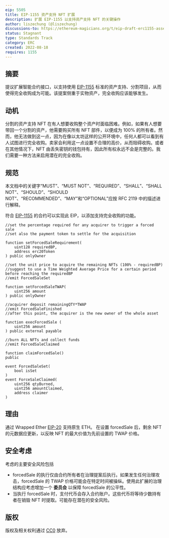 ```yaml
---
eip: 5505
title: EIP-1155 资产支持 NFT 扩展
description: 扩展 EIP-1155 以支持资产支持 NFT 的关键操作
author: liszechung (@liszechung)
discussions-to: https://ethereum-magicians.org/t/eip-draft-erc1155-asset-backed-nft-extension/10437
status: Stagnant
type: Standards Track
category: ERC
created: 2022-08-18
requires: 1155
---
```


## 摘要
提议扩展智能合约接口，以支持使用 [EIP-1155](./eip-1155.md) 标准的资产支持、分割项目，从而使得完全收购成为可能。该提案侧重于实物资产，完全收购应该能够发生。

## 动机
分割的资产支持 NFT 在有人想要收购整个资产时面临困难。例如，如果有人想要带回一个分割的资产，他需要购买所有 NFT 部件，以便成为 100% 的所有者。然而，他无法做到这一点，因为在像以太坊这样的公开环境中，任何人都可以看到有人试图进行完全收购。卖家会利用这一点设置不合理的高价，从而阻碍收购。或者在其他情况下，NFT 由丢失密钥的钱包持有，因此所有权永远不会是完整的。我们需要一种方法来启用潜在的完全收购。

## 规范
本文档中的关键字“MUST”、“MUST NOT”、“REQUIRED”、“SHALL”、“SHALL NOT”、“SHOULD”、“SHOULD NOT”、“RECOMMENDED”、“MAY”和“OPTIONAL”应按 RFC 2119 中的描述进行解释。

符合 [EIP-1155](./eip-1155.md) 的合约可以实现此 EIP，以添加支持完全收购的功能。

```solidity
//set the percentage required for any acquirer to trigger a forced sale
//set also the payment token to settle for the acquisition

function setForcedSaleRequirement(
	uint128 requiredBP,
	address erc20Token
) public onlyOwner

//set the unit price to acquire the remaining NFTs (100% - requiredBP)
//suggest to use a Time Weighted Average Price for a certain period before reaching the requiredBP
//emit ForcedSaleSet

function setForcedSaleTWAP(
	uint256 amount
) public onlyOwner

//acquirer deposit remainingQTY*TWAP
//emit ForcedSaleFinished
//after this point, the acquirer is the new owner of the whole asset

function execForcedSale (
	uint256 amount
) public external payable

//burn ALL NFTs and collect funds
//emit ForcedSaleClaimed

function claimForcedSale()
public

event ForcedSaleSet(
	bool isSet
)
event ForceSaleClaimed(
	uint256 qtyBurned,
	uint256 amountClaimed,
	address claimer
)
```

## 理由
通过 Wrapped Ether [EIP-20](./eip-20.md) 支持原生 ETH。
在设置 forcedSale 后，剩余 NFT 的元数据应更新，以反映 NFT 的最大价值为先前设置的 TWAP 价格。

## 安全考虑
考虑的主要安全风险包括
- forcedSale 的执行仅由合约所有者在治理提案后执行。如果发生任何治理攻击，forcedSale 的 TWAP 价格可能会在特定时间被操纵。使用此扩展的治理结构应考虑增加一个 **委员会** 以保障 forcedSale 的公平性。
- 当执行 forcedSale 时，支付代币会存入合约账户。这些代币将等待少数持有者在销毁 NFT 时提取。可能存在潜在的安全风险。

## 版权
版权及相关权利通过 [CC0](../LICENSE.md) 放弃。